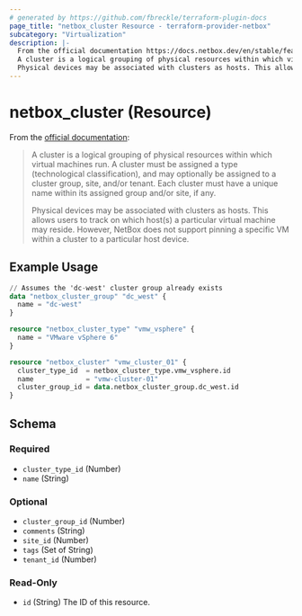 ```yaml
---
# generated by https://github.com/fbreckle/terraform-plugin-docs
page_title: "netbox_cluster Resource - terraform-provider-netbox"
subcategory: "Virtualization"
description: |-
  From the official documentation https://docs.netbox.dev/en/stable/features/virtualization/#clusters:
  A cluster is a logical grouping of physical resources within which virtual machines run. A cluster must be assigned a type (technological classification), and may optionally be assigned to a cluster group, site, and/or tenant. Each cluster must have a unique name within its assigned group and/or site, if any.
  Physical devices may be associated with clusters as hosts. This allows users to track on which host(s) a particular virtual machine may reside. However, NetBox does not support pinning a specific VM within a cluster to a particular host device.
---
```


# netbox_cluster (Resource)

From the [official documentation](https://docs.netbox.dev/en/stable/features/virtualization/#clusters):

> A cluster is a logical grouping of physical resources within which virtual machines run. A cluster must be assigned a type (technological classification), and may optionally be assigned to a cluster group, site, and/or tenant. Each cluster must have a unique name within its assigned group and/or site, if any.
>
> Physical devices may be associated with clusters as hosts. This allows users to track on which host(s) a particular virtual machine may reside. However, NetBox does not support pinning a specific VM within a cluster to a particular host device.

## Example Usage

```terraform
// Assumes the 'dc-west' cluster group already exists
data "netbox_cluster_group" "dc_west" {
  name = "dc-west"
}

resource "netbox_cluster_type" "vmw_vsphere" {
  name = "VMware vSphere 6"
}

resource "netbox_cluster" "vmw_cluster_01" {
  cluster_type_id  = netbox_cluster_type.vmw_vsphere.id
  name             = "vmw-cluster-01"
  cluster_group_id = data.netbox_cluster_group.dc_west.id
}
```

<!-- schema generated by tfplugindocs -->
## Schema

### Required

- `cluster_type_id` (Number)
- `name` (String)

### Optional

- `cluster_group_id` (Number)
- `comments` (String)
- `site_id` (Number)
- `tags` (Set of String)
- `tenant_id` (Number)

### Read-Only

- `id` (String) The ID of this resource.


